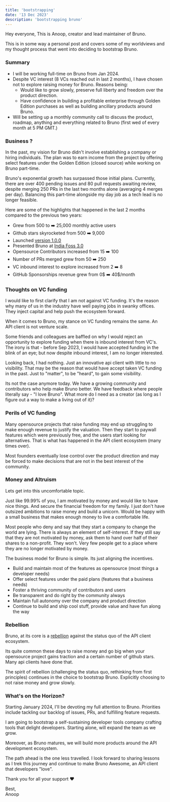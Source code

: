 ```yaml
---
title: 'bootstrapping'
date: '13 Dec 2023'
description: 'bootstrapping bruno'
---
```

Hey everyone, This is Anoop, creator and lead maintainer of Bruno.

This is in some way a personal post and covers some of my worldviews and my thought process that went into deciding to bootstrap Bruno.

### Summary
* I will be working full-time on Bruno from Jan 2024.
* Despite VC interest (8 VCs reached out in last 2 months), I have chosen not to explore raising money for Bruno. Reasons being:
  - Would like to grow slowly, preserve full liberty and freedom over the product direction.
  - Have confidence in building a profitable enterprise through Golden Edition purchases as well as building ancillary products around Bruno. 
* Will be setting up a monthly community call to discuss the product, roadmap, anything and everything related to Bruno (first wed of every month at 5 PM GMT.)

### Business ?
In the past, my vision for Bruno didn't involve establishing a company or hiring individuals. The plan was to earn income from the project by offering select features under the Golden Edition (closed source) while working on Bruno part-time.

Bruno's exponential growth has surpassed those initial plans. Currently, there are over 400 pending issues and 80 pull requests awaiting review, despite merging 250 PRs in the last two months alone (averaging 4 merges per day). Balancing this part-time alongside my day job as a tech lead is no longer feasible.

Here are some of the highlights that happened in the last 2 months compared to the previous two years:
* Grew from 500 to ➡️ 25,000 monthly active users 
* Github stars skyrocketed from 500 ➡️ 9,000
* Launched [version 1.0.0](https://www.usebruno.com/blog/announcing-version-1)
* Presented Bruno at [India Foss 3.0](https://www.youtube.com/watch?v=7bSMFpbcPiY)
* Opensource Contributors increased from 15 ➡️ 100
* Number of PRs merged grew from 50  ➡️ 250
* VC inbound interest to explore increased from 2 ➡️ 8
* GitHub Sponsorships revenue grew from 0$ ➡️ 40$/month

### Thoughts on VC funding 
I would like to first clarify that I am not against VC funding. It's the reason why many of us in the industry have well paying jobs in swanky offices. They inject capital and help push the ecosystem forward.

When it comes to Bruno, my stance on VC funding remains the same. An API client is not venture scale. 

Some friends and colleagues are baffled on why I would reject an opportunity to explore funding when there is inbound interest from VC's. The irony is that - before Sep 2023, I would have accepted funding in the blink of an eye; but now despite inbound interest, I am no longer interested. 

Looking back, I had nothing. Just an innovative api client with little to no visibility. That may be the reason that would have accept taken VC funding in the past. Just to "matter", to be "heard", to gain some visibility.

Its not the case anymore today. We have a growing community and contributors who help make Bruno better.
We have feedback where people literally say - "I love Bruno". What more do I need as a creator (as long as I figure out a way to make a living out of it)?

### Perils of VC funding
Many opensource projects that raise funding may end up struggling to make enough revenue to justify the valuation. Then they start to paywall features which were previously free, and the users start looking for alternatives. That is what has happened in the API client ecosystem (many times over).

Most founders eventually lose control over the product direction and may be forced to make decisions that are not in the best interest of the community.

### Money and Altruism
Lets get into this uncomfortable topic.

Just like 99.99% of you, I am motivated by money and would like to have nice things. And secure the financial freedom for my family. I just don't have outsized ambitions to raise money and build a unicorn. Would be happy with a small business that makes enough money to live a comfortable life.

Most people who deny and say that they start a company to change the world are lying. There is always an element of self-interest. If they still say that they are not motivated by money, ask them to hand over half of their shares to a non-profit. They won't. Very few people get to a place where they are no longer motivated by money.

The business model for Bruno is simple. Its just aligning the incentives.
  * Build and maintain most of the features as opensource (most things a developer needs)
  * Offer select features under the paid plans (features that a business needs)
  * Foster a thriving community of contributors and users
  * Be transparent and do right by the community always
  * Maintain full autonomy over the company and product direction
  * Continue to build and ship cool stuff, provide value and have fun along the way

### Rebellion
Bruno, at its core is a [rebellion](/manifesto) against the status quo of the API client ecosystem.

Its quite common these days to raise money and go big when your opensource project gains traction and a certain number of github stars. Many api clients have done that.

The spirit of rebellion (challenging the status quo, rethinking from first principles) continues in the  choice to bootstrap Bruno. Explicitly choosing to not raise money and grow slowly.

### What's on the Horizon?
Starting January 2024, I'll be devoting my full attention to Bruno. Priorities include tackling our backlog of issues, PRs, and fulfilling feature requests.

I am going to bootstrap a self-sustaining developer tools company crafting tools that delight developers.
Starting alone, will expand the team as we grow.

Moreover, as Bruno matures, we will build more products around the API development ecosystem.

The path ahead is the one less travelled. I look forward to sharing lessons as I trek this journey and continue to make Bruno Awesome, an API client that developers "love".

Thank you for all your support ❤️

Best,<br/>
Anoop
